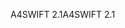 <span data-ttu-id="cd240-101">A4SWIFT 2.1</span><span class="sxs-lookup"><span data-stu-id="cd240-101">A4SWIFT 2.1</span></span>